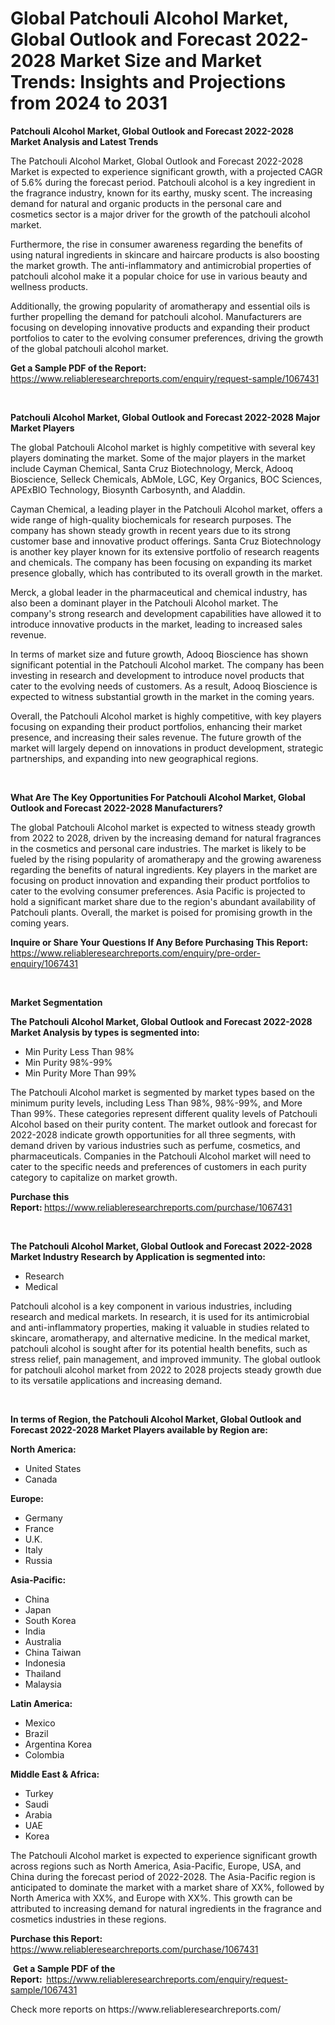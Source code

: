 <p><h1>Global Patchouli Alcohol Market, Global Outlook and Forecast 2022-2028 Market Size and Market Trends: Insights and Projections from 2024 to 2031</h1></p><p><strong>Patchouli Alcohol Market, Global Outlook and Forecast 2022-2028 Market Analysis and Latest Trends</strong></p>
<p><p>The Patchouli Alcohol Market, Global Outlook and Forecast 2022-2028 Market is expected to experience significant growth, with a projected CAGR of 5.6% during the forecast period. Patchouli alcohol is a key ingredient in the fragrance industry, known for its earthy, musky scent. The increasing demand for natural and organic products in the personal care and cosmetics sector is a major driver for the growth of the patchouli alcohol market.</p><p>Furthermore, the rise in consumer awareness regarding the benefits of using natural ingredients in skincare and haircare products is also boosting the market growth. The anti-inflammatory and antimicrobial properties of patchouli alcohol make it a popular choice for use in various beauty and wellness products.</p><p>Additionally, the growing popularity of aromatherapy and essential oils is further propelling the demand for patchouli alcohol. Manufacturers are focusing on developing innovative products and expanding their product portfolios to cater to the evolving consumer preferences, driving the growth of the global patchouli alcohol market.</p></p>
<p><strong>Get a Sample PDF of the Report:&nbsp;</strong> <a href="https://www.reliableresearchreports.com/enquiry/request-sample/1067431">https://www.reliableresearchreports.com/enquiry/request-sample/1067431</a></p>
<p>&nbsp;</p>
<p><strong>Patchouli Alcohol Market, Global Outlook and Forecast 2022-2028 Major Market Players</strong></p>
<p><p>The global Patchouli Alcohol market is highly competitive with several key players dominating the market. Some of the major players in the market include Cayman Chemical, Santa Cruz Biotechnology, Merck, Adooq Bioscience, Selleck Chemicals, AbMole, LGC, Key Organics, BOC Sciences, APExBIO Technology, Biosynth Carbosynth, and Aladdin.</p><p>Cayman Chemical, a leading player in the Patchouli Alcohol market, offers a wide range of high-quality biochemicals for research purposes. The company has shown steady growth in recent years due to its strong customer base and innovative product offerings. Santa Cruz Biotechnology is another key player known for its extensive portfolio of research reagents and chemicals. The company has been focusing on expanding its market presence globally, which has contributed to its overall growth in the market.</p><p>Merck, a global leader in the pharmaceutical and chemical industry, has also been a dominant player in the Patchouli Alcohol market. The company's strong research and development capabilities have allowed it to introduce innovative products in the market, leading to increased sales revenue.</p><p>In terms of market size and future growth, Adooq Bioscience has shown significant potential in the Patchouli Alcohol market. The company has been investing in research and development to introduce novel products that cater to the evolving needs of customers. As a result, Adooq Bioscience is expected to witness substantial growth in the market in the coming years.</p><p>Overall, the Patchouli Alcohol market is highly competitive, with key players focusing on expanding their product portfolios, enhancing their market presence, and increasing their sales revenue. The future growth of the market will largely depend on innovations in product development, strategic partnerships, and expanding into new geographical regions.</p></p>
<p>&nbsp;</p>
<p><strong>What Are The Key Opportunities For Patchouli Alcohol Market, Global Outlook and Forecast 2022-2028 Manufacturers?</strong></p>
<p><p>The global Patchouli Alcohol market is expected to witness steady growth from 2022 to 2028, driven by the increasing demand for natural fragrances in the cosmetics and personal care industries. The market is likely to be fueled by the rising popularity of aromatherapy and the growing awareness regarding the benefits of natural ingredients. Key players in the market are focusing on product innovation and expanding their product portfolios to cater to the evolving consumer preferences. Asia Pacific is projected to hold a significant market share due to the region's abundant availability of Patchouli plants. Overall, the market is poised for promising growth in the coming years.</p></p>
<p><strong>Inquire or Share Your Questions If Any Before Purchasing This Report:</strong> <a href="https://www.reliableresearchreports.com/enquiry/pre-order-enquiry/1067431">https://www.reliableresearchreports.com/enquiry/pre-order-enquiry/1067431</a></p>
<p>&nbsp;</p>
<p><strong>Market Segmentation</strong></p>
<p><strong>The Patchouli Alcohol Market, Global Outlook and Forecast 2022-2028 Market Analysis by types is segmented into:</strong></p>
<p><ul><li>Min Purity Less Than 98%</li><li>Min Purity 98%-99%</li><li>Min Purity More Than 99%</li></ul></p>
<p><p>The Patchouli Alcohol market is segmented by market types based on the minimum purity levels, including Less Than 98%, 98%-99%, and More Than 99%. These categories represent different quality levels of Patchouli Alcohol based on their purity content. The market outlook and forecast for 2022-2028 indicate growth opportunities for all three segments, with demand driven by various industries such as perfume, cosmetics, and pharmaceuticals. Companies in the Patchouli Alcohol market will need to cater to the specific needs and preferences of customers in each purity category to capitalize on market growth.</p></p>
<p><strong>Purchase this Report:&nbsp;</strong><a href="https://www.reliableresearchreports.com/purchase/1067431">https://www.reliableresearchreports.com/purchase/1067431</a></p>
<p>&nbsp;</p>
<p><strong>The Patchouli Alcohol Market, Global Outlook and Forecast 2022-2028 Market Industry Research by Application is segmented into:</strong></p>
<p><ul><li>Research</li><li>Medical</li></ul></p>
<p><p>Patchouli alcohol is a key component in various industries, including research and medical markets. In research, it is used for its antimicrobial and anti-inflammatory properties, making it valuable in studies related to skincare, aromatherapy, and alternative medicine. In the medical market, patchouli alcohol is sought after for its potential health benefits, such as stress relief, pain management, and improved immunity. The global outlook for patchouli alcohol market from 2022 to 2028 projects steady growth due to its versatile applications and increasing demand.</p></p>
<p>&nbsp;</p>
<p><strong>In terms of Region, the Patchouli Alcohol Market, Global Outlook and Forecast 2022-2028 Market Players available by Region are:</strong></p>
<p>
    <p> <strong> North America: </strong>
        <ul>
            <li>United States</li>
            <li>Canada</li>
        </ul>
        </p> 
    <p> <strong> Europe: </strong>
        <ul>
            <li>Germany</li>
            <li>France</li>
            <li>U.K.</li>
            <li>Italy</li>
            <li>Russia</li>
        </ul>
        </p> 
    <p> <strong> Asia-Pacific: </strong>
        <ul>
            <li>China</li>
            <li>Japan</li>
            <li>South Korea</li>
            <li>India</li>
            <li>Australia</li>
            <li>China Taiwan</li>
            <li>Indonesia</li>
            <li>Thailand</li>
            <li>Malaysia</li>
        </ul>
        </p> 
    <p> <strong> Latin America: </strong>
        <ul>
            <li>Mexico</li>
            <li>Brazil</li>
            <li>Argentina Korea</li>
            <li>Colombia</li>
        </ul>
        </p> 
    <p> <strong> Middle East & Africa: </strong>
        <ul>
            <li>Turkey</li>
            <li>Saudi</li>
            <li>Arabia</li>
            <li>UAE</li>
            <li>Korea</li>
        </ul>
    </p>
    </p>
<p><p>The Patchouli Alcohol market is expected to experience significant growth across regions such as North America, Asia-Pacific, Europe, USA, and China during the forecast period of 2022-2028. The Asia-Pacific region is anticipated to dominate the market with a market share of XX%, followed by North America with XX%, and Europe with XX%. This growth can be attributed to increasing demand for natural ingredients in the fragrance and cosmetics industries in these regions.</p></p>
<p><strong>Purchase this Report: </strong><a href="https://www.reliableresearchreports.com/purchase/1067431">https://www.reliableresearchreports.com/purchase/1067431</a></p>
<p>&nbsp;<strong>Get a Sample PDF of the Report:&nbsp;&nbsp;</strong><a href="https://www.reliableresearchreports.com/enquiry/request-sample/1067431">https://www.reliableresearchreports.com/enquiry/request-sample/1067431</a></p>
<p><strong></strong></p>
<p>Check more reports on https://www.reliableresearchreports.com/</p>